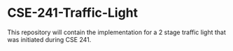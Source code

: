 # CSE-241-Traffic-Light
This repository will contain the implementation for a 2 stage traffic light that was initiated during CSE 241.
